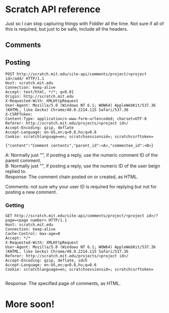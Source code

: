 # Scratch API reference #

Just so I can stop capturing things with Fiddler all the time.
Not sure if all of this is required, but just to be safe, include all the headers.

## Comments ##
## Posting ###
```http
POST http://scratch.mit.edu/site-api/comments/project/<project id>/add/ HTTP/1.1
Host: scratch.mit.edu
Connection: keep-alive
Accept: text/html, */*; q=0.01
Origin: http://scratch.mit.edu
X-Requested-With: XMLHttpRequest
User-Agent: Mozilla/5.0 (Windows NT 6.1; WOW64) AppleWebKit/537.36 (KHTML, like Gecko) Chrome/40.0.2214.115 Safari/537.36
X-CSRFToken: 
Content-Type: application/x-www-form-urlencoded; charset=UTF-8
Referer: http://scratch.mit.edu/projects/<project id>/
Accept-Encoding: gzip, deflate
Accept-Language: en-US,en;q=0.8,hu;q=0.6
Cookie: scratchlanguage=en; scratchsessionsid=; scratchcsrftoken=

{"content":"Comment contents","parent_id":<A>,"commentee_id":<B>}
```
A: Normally just "", if posting a reply, use the numeric comment ID of the parent comment.  
B: Normally just "", if posting a reply, use the numeric ID of the user beign replied to.  
Response: The comment chain posted on or created, as HTML.

Comments: not sure why your user ID is required for replying but not for posting a new comment.

### Getting ###
```http
GET http://scratch.mit.edu/site-api/comments/project/<project id>/?page=<page number> HTTP/1.1
Host: scratch.mit.edu
Connection: keep-alive
Cache-Control: max-age=0
Accept: */*
X-Requested-With: XMLHttpRequest
User-Agent: Mozilla/5.0 (Windows NT 6.1; WOW64) AppleWebKit/537.36 (KHTML, like Gecko) Chrome/40.0.2214.115 Safari/537.36
Referer: http://scratch.mit.edu/projects/<project id>/
Accept-Encoding: gzip, deflate, sdch
Accept-Language: en-US,en;q=0.8,hu;q=0.6
Cookie: scratchlanguage=en; scratchsessionsid=; scratchcsrftoken=


```
Response: The specified page of comments, as HTML.

# More soon! #

